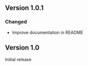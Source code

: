 ## Version 1.0.1

### Changed
- Improve documentation in README    

## Version 1.0

Initial release

